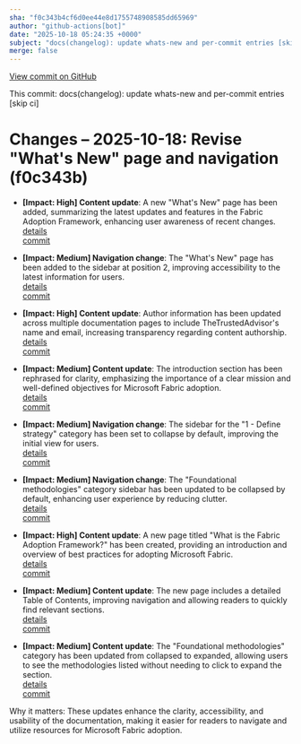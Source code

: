 ```yaml
---
sha: "f0c343b4cf6d0ee44e8d1755748908585dd65969"
author: "github-actions[bot]"
date: "2025-10-18 05:24:35 +0000"
subject: "docs(changelog): update whats-new and per-commit entries [skip ci]"
merge: false
---
```


[View commit on GitHub](https://github.com/TheTrustedAdvisor/FabricAdoptionFramework/commit/f0c343b4cf6d0ee44e8d1755748908585dd65969)

This commit: docs(changelog): update whats-new and per-commit entries [skip ci]

# Changes – 2025-10-18: Revise "What's New" page and navigation (f0c343b)

- **[Impact: High] Content update**: A new "What's New" page has been added, summarizing the latest updates and features in the Fabric Adoption Framework, enhancing user awareness of recent changes.  
   [details](/docs/about/changes/2025-10-17-ef301d061f23e63b33fcc8bd781edc862757bd92)  
   [commit](https://github.com/TheTrustedAdvisor/FabricAdoptionFramework/commit/ef301d061f23e63b33fcc8bd781edc862757bd92)

- **[Impact: Medium] Navigation change**: The "What's New" page has been added to the sidebar at position 2, improving accessibility to the latest information for users.  
   [details](/docs/about/changes/2025-10-17-ef301d061f23e63b33fcc8bd781edc862757bd92)  
   [commit](https://github.com/TheTrustedAdvisor/FabricAdoptionFramework/commit/ef301d061f23e63b33fcc8bd781edc862757bd92)

- **[Impact: High] Content update**: Author information has been updated across multiple documentation pages to include TheTrustedAdvisor's name and email, increasing transparency regarding content authorship.  
   [details](/docs/about/changes/2025-10-17-ef301d061f23e63b33fcc8bd781edc862757bd92)  
   [commit](https://github.com/TheTrustedAdvisor/FabricAdoptionFramework/commit/ef301d061f23e63b33fcc8bd781edc862757bd92)

- **[Impact: Medium] Content update**: The introduction section has been rephrased for clarity, emphasizing the importance of a clear mission and well-defined objectives for Microsoft Fabric adoption.  
   [details](/docs/about/changes/2025-10-17-ef301d061f23e63b33fcc8bd781edc862757bd92)  
   [commit](https://github.com/TheTrustedAdvisor/FabricAdoptionFramework/commit/ef301d061f23e63b33fcc8bd781edc862757bd92)

- **[Impact: Medium] Navigation change**: The sidebar for the "1 - Define strategy" category has been set to collapse by default, improving the initial view for users.  
   [details](/docs/about/changes/2025-10-17-ef301d061f23e63b33fcc8bd781edc862757bd92)  
   [commit](https://github.com/TheTrustedAdvisor/FabricAdoptionFramework/commit/ef301d061f23e63b33fcc8bd781edc862757bd92)

- **[Impact: Medium] Navigation change**: The "Foundational methodologies" category sidebar has been updated to be collapsed by default, enhancing user experience by reducing clutter.  
   [details](/docs/about/changes/2025-10-17-ef301d061f23e63b33fcc8bd781edc862757bd92)  
   [commit](https://github.com/TheTrustedAdvisor/FabricAdoptionFramework/commit/ef301d061f23e63b33fcc8bd781edc862757bd92)

- **[Impact: High] Content update**: A new page titled "What is the Fabric Adoption Framework?" has been created, providing an introduction and overview of best practices for adopting Microsoft Fabric.  
   [details](/docs/about/changes/2025-10-17-ef301d061f23e63b33fcc8bd781edc862757bd92)  
   [commit](https://github.com/TheTrustedAdvisor/FabricAdoptionFramework/commit/ef301d061f23e63b33fcc8bd781edc862757bd92)

- **[Impact: Medium] Content update**: The new page includes a detailed Table of Contents, improving navigation and allowing readers to quickly find relevant sections.  
   [details](/docs/about/changes/2025-10-17-ef301d061f23e63b33fcc8bd781edc862757bd92)  
   [commit](https://github.com/TheTrustedAdvisor/FabricAdoptionFramework/commit/ef301d061f23e63b33fcc8bd781edc862757bd92)

- **[Impact: Medium] Content update**: The "Foundational methodologies" category has been updated from collapsed to expanded, allowing users to see the methodologies listed without needing to click to expand the section.  
   [details](/docs/about/changes/2025-10-17-ef301d061f23e63b33fcc8bd781edc862757bd92)  
   [commit](https://github.com/TheTrustedAdvisor/FabricAdoptionFramework/commit/ef301d061f23e63b33fcc8bd781edc862757bd92)

Why it matters: These updates enhance the clarity, accessibility, and usability of the documentation, making it easier for readers to navigate and utilize resources for Microsoft Fabric adoption.
